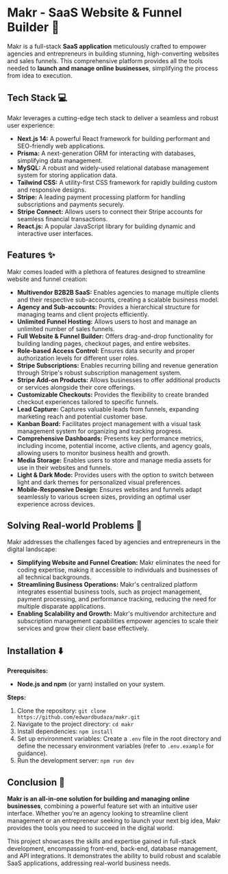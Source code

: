 # Makr - SaaS Website & Funnel Builder 🚀

Makr is a full-stack **SaaS application** meticulously crafted to empower agencies and entrepreneurs in building stunning, high-converting websites and sales funnels. This comprehensive platform provides all the tools needed to **launch and manage online businesses**, simplifying the process from idea to execution.

## Tech Stack 💻

Makr leverages a cutting-edge tech stack to deliver a seamless and robust user experience:

- **Next.js 14:** A powerful React framework for building performant and SEO-friendly web applications.
- **Prisma:** A next-generation ORM for interacting with databases, simplifying data management.
- **MySQL:** A robust and widely-used relational database management system for storing application data.
- **Tailwind CSS:** A utility-first CSS framework for rapidly building custom and responsive designs.
- **Stripe:** A leading payment processing platform for handling subscriptions and payments securely.
- **Stripe Connect:** Allows users to connect their Stripe accounts for seamless financial transactions.
- **React.js:** A popular JavaScript library for building dynamic and interactive user interfaces.

## Features ✨

Makr comes loaded with a plethora of features designed to streamline website and funnel creation:

- **Multivendor B2B2B SaaS:** Enables agencies to manage multiple clients and their respective sub-accounts, creating a scalable business model.
- **Agency and Sub-accounts:** Provides a hierarchical structure for managing teams and client projects efficiently.
- **Unlimited Funnel Hosting:** Allows users to host and manage an unlimited number of sales funnels.
- **Full Website & Funnel Builder:** Offers drag-and-drop functionality for building landing pages, checkout pages, and entire websites.
- **Role-based Access Control:** Ensures data security and proper authorization levels for different user roles.
- **Stripe Subscriptions:** Enables recurring billing and revenue generation through Stripe's robust subscription management system.
- **Stripe Add-on Products:** Allows businesses to offer additional products or services alongside their core offerings.
- **Customizable Checkouts:** Provides the flexibility to create branded checkout experiences tailored to specific funnels.
- **Lead Capture:** Captures valuable leads from funnels, expanding marketing reach and potential customer base.
- **Kanban Board:** Facilitates project management with a visual task management system for organizing and tracking progress.
- **Comprehensive Dashboards:** Presents key performance metrics, including income, potential income, active clients, and agency goals, allowing users to monitor business health and growth.
- **Media Storage:** Enables users to store and manage media assets for use in their websites and funnels.
- **Light & Dark Mode:** Provides users with the option to switch between light and dark themes for personalized visual preferences.
- **Mobile-Responsive Design:** Ensures websites and funnels adapt seamlessly to various screen sizes, providing an optimal user experience across devices.

## Solving Real-world Problems 🤔

Makr addresses the challenges faced by agencies and entrepreneurs in the digital landscape:

- **Simplifying Website and Funnel Creation:** Makr eliminates the need for coding expertise, making it accessible to individuals and businesses of all technical backgrounds.
- **Streamlining Business Operations:** Makr's centralized platform integrates essential business tools, such as project management, payment processing, and performance tracking, reducing the need for multiple disparate applications.
- **Enabling Scalability and Growth:** Makr's multivendor architecture and subscription management capabilities empower agencies to scale their services and grow their client base effectively.

## Installation ⬇️

**Prerequisites:**

- **Node.js and npm** (or yarn) installed on your system.

**Steps:**

1.  Clone the repository: `git clone https://github.com/edwardbudaza/makr.git`
2.  Navigate to the project directory: `cd makr`
3.  Install dependencies: `npm install`
4.  Set up environment variables: Create a `.env` file in the root directory and define the necessary environment variables (refer to `.env.example` for guidance).
5.  Run the development server: `npm run dev`

## Conclusion 🎉

**Makr is an all-in-one solution for building and managing online businesses**, combining a powerful feature set with an intuitive user interface. Whether you're an agency looking to streamline client management or an entrepreneur seeking to launch your next big idea, Makr provides the tools you need to succeed in the digital world.

This project showcases the skills and expertise gained in full-stack development, encompassing front-end, back-end, database management, and API integrations. It demonstrates the ability to build robust and scalable SaaS applications, addressing real-world business needs.
